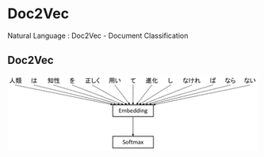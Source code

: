 # Doc2Vec

Natural Language : Doc2Vec - Document Classification

## Doc2Vec

![doc2vec](doc2vec.png "doc2vec")
